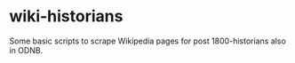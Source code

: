 # wiki-historians
Some basic scripts to scrape Wikipedia pages for post 1800-historians also in ODNB.
